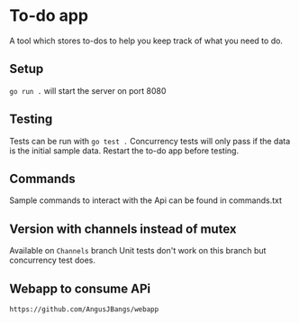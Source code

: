 # To-do app

A tool which stores to-dos to help you keep track of what you need to do.

## Setup

`go run .` will start the server on port 8080

## Testing

Tests can be run with `go test .`
Concurrency tests will only pass if the data is the initial sample data. Restart the to-do app before testing.

## Commands

Sample commands to interact with the Api can be found in commands.txt

## Version with channels instead of mutex

Available on `Channels` branch
Unit tests don't work on this branch but concurrency test does.

## Webapp to consume APi

`https://github.com/AngusJBangs/webapp`
